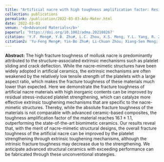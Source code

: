 ```yaml
---
title: "Artificial nacre with high toughness amplification factor: Residual stress‐engineering sparks enhanced extrinsic toughening mechanisms"
collection: publications
permalink: /publication/2022-03-03-Adv-Mater.html
date: 2022-03-03
venue: '<b>Advanced Materials</b>'
paperurl: 'https://doi.org/10.1002/adma.202108267'
citation: 'Y.F. Meng#, Y.B. Zhu#, L.C. Zhou, X.S. Meng, Y.L. Yang, R. Zhao, <u><b>J. Xia</b></u>, B. Yang, Y.J. Lu, H.A. Wu, L.B. Mao*, and S.H. Yu*. Artificial nacre with high toughness amplification factor: Residual stress-engineering sparks enhanced extrinsic toughening mechanisms. <i>Advanced Materials</i>, 2022, 34(9): 2108267.'
citation2: 'Yu-Feng Meng#; Yin-Bo Zhu#; Li-Chuan Zhou; Xiang-Sen Meng; Yu-Lu Yang; Ran Zhao; <b>Jun Xia</b>; Bo Yang; Yu-Jie Lu; Heng-An Wu; Li-Bo Mao*; Shu-Hong Yu*; Artificial nacre with high toughness amplification factor: Residual stress-engineering sparks enhanced extrinsic toughening mechanisms, <i>Advanced Materials</i>, 2022, 34(9): 2108267.'
---
```


**Abstract:** The high fracture toughness of mollusk nacre is predominantly attributed to the structure-associated extrinsic mechanisms such as platelet sliding and crack deflection. While the nacre-mimetic structures have been widely adopted in artificial ceramics, the extrinsic mechanisms are often weakened by the relatively low tensile strength of the platelets with a large aspect ratio, which makes the fracture toughness of these materials much lower than expected. Here we demonstrate the fracture toughness of artificial nacre materials with high inorganic contents can be improved by residual stress-induced platelet strengthening, which can catalyze more effective extrinsic toughening mechanisms that are specific to the nacre-mimetic structures. Thereby, while the absolute fracture toughness of the materials is not comparable with advanced ceramic-based composites, the toughness amplification factor of the material reaches 16.1 ± 1.1, outperforming the state-of-the-art biomimetic ceramics. Our results reveal that, with the merit of nacre-mimetic structural designs, the overall fracture toughness of the artificial nacre can be improved by the platelet strengthening through extrinsic toughening mechanisms, although the intrinsic fracture toughness may decrease due to the strengthening. We anticipate advanced structural ceramics with exceeding performance can be fabricated through these unconventional strategies.
